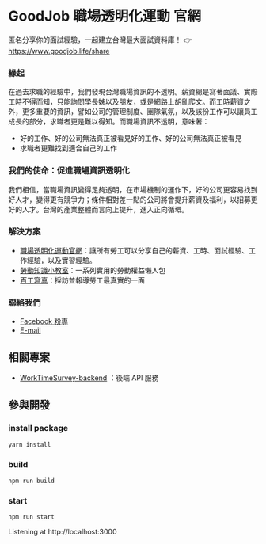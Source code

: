 GoodJob 職場透明化運動 官網
======================

匿名分享你的面試經驗，一起建立台灣最大面試資料庫！ 👉 https://www.goodjob.life/share

### 緣起
在過去求職的經驗中，我們發現台灣職場資訊的不透明。薪資總是寫著面議、實際工時不得而知，只能詢問學長姊以及朋友，或是網路上胡亂爬文。而工時薪資之外，更多重要的資訊，譬如公司的管理制度、團隊氣氛，以及該份工作可以讓員工成長的部分，求職者更是難以得知。而職場資訊不透明，意味著：
* 好的工作、好的公司無法真正被看見好的工作、好的公司無法真正被看見
* 求職者更難找到適合自己的工作

### 我們的使命：促進職場資訊透明化
我們相信，當職場資訊變得足夠透明，在市場機制的運作下，好的公司更容易找到好人才，變得更有競爭力；條件相對差一點的公司將會提升薪資及福利，以招募更好的人才。台灣的產業整體而言向上提升，進入正向循環。

### 解決方案
* [職場透明化運動官網](https://www.goodjob.life)：讓所有勞工可以分享自己的薪資、工時、面試經驗、工作經驗，以及實習經驗。
* [勞動知識小教室](https://www.goodjob.life/labor-rights)：一系列實用的勞動權益懶人包
* [百工寫真](https://media.goodjob.life)：採訪並報導勞工最真實的一面

### 聯絡我們
* [Facebook 粉專](https://www.facebook.com/goodjob.life)
* [E-mail](findyourgoodjob@gmail.com)

## 相關專案

* [WorkTimeSurvey-backend](https://github.com/goodjoblife/WorkTimeSurvey-backend)
：後端 API 服務

## 參與開發

### install package
```
yarn install
```

### build
```
npm run build
```

### start
```
npm run start
```
Listening at http://localhost:3000
